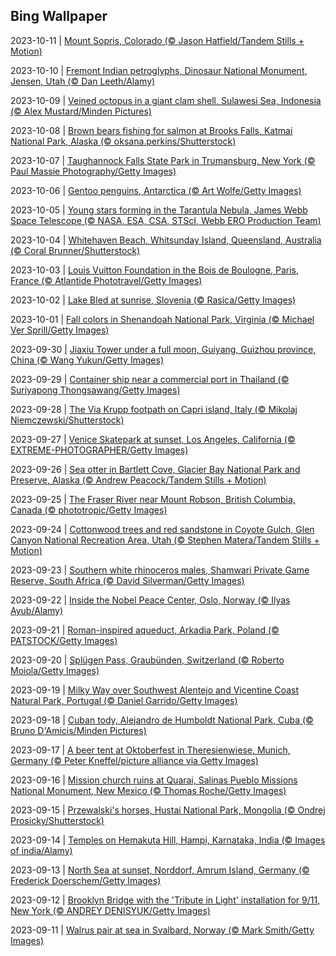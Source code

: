 ## Bing Wallpaper
2023-10-11 | [Mount Sopris, Colorado (© Jason Hatfield/Tandem Stills + Motion)](./wallpaper/2023-10-11.jpg) 

2023-10-10 | [Fremont Indian petroglyphs, Dinosaur National Monument, Jensen, Utah (© Dan Leeth/Alamy)](./wallpaper/2023-10-10.jpg) 

2023-10-09 | [Veined octopus in a giant clam shell, Sulawesi Sea, Indonesia (© Alex Mustard/Minden Pictures)](./wallpaper/2023-10-09.jpg) 

2023-10-08 | [Brown bears fishing for salmon at Brooks Falls, Katmai National Park, Alaska (© oksana.perkins/Shutterstock)](./wallpaper/2023-10-08.jpg) 

2023-10-07 | [Taughannock Falls State Park in Trumansburg, New York (© Paul Massie Photography/Getty Images)](./wallpaper/2023-10-07.jpg) 

2023-10-06 | [Gentoo penguins, Antarctica (© Art Wolfe/Getty Images)](./wallpaper/2023-10-06.jpg) 

2023-10-05 | [Young stars forming in the Tarantula Nebula, James Webb Space Telescope (© NASA, ESA, CSA, STScI, Webb ERO Production Team)](./wallpaper/2023-10-05.jpg) 

2023-10-04 | [Whitehaven Beach, Whitsunday Island, Queensland, Australia (© Coral Brunner/Shutterstock)](./wallpaper/2023-10-04.jpg) 

2023-10-03 | [Louis Vuitton Foundation in the Bois de Boulogne, Paris, France (© Atlantide Phototravel/Getty Images)](./wallpaper/2023-10-03.jpg) 

2023-10-02 | [Lake Bled at sunrise, Slovenia (© Rasica/Getty Images)](./wallpaper/2023-10-02.jpg) 

2023-10-01 | [Fall colors in Shenandoah National Park, Virginia (© Michael Ver Sprill/Getty Images)](./wallpaper/2023-10-01.jpg) 

2023-09-30 | [Jiaxiu Tower under a full moon, Guiyang, Guizhou province, China (© Wang Yukun/Getty Images)](./wallpaper/2023-09-30.jpg) 

2023-09-29 | [Container ship near a commercial port in Thailand (© Suriyapong Thongsawang/Getty Images)](./wallpaper/2023-09-29.jpg) 

2023-09-28 | [The Via Krupp footpath on Capri island, Italy (© Mikolaj Niemczewski/Shutterstock)](./wallpaper/2023-09-28.jpg) 

2023-09-27 | [Venice Skatepark at sunset, Los Angeles, California (© EXTREME-PHOTOGRAPHER/Getty Images)](./wallpaper/2023-09-27.jpg) 

2023-09-26 | [Sea otter in Bartlett Cove, Glacier Bay National Park and Preserve, Alaska (© Andrew Peacock/Tandem Stills + Motion)](./wallpaper/2023-09-26.jpg) 

2023-09-25 | [The Fraser River near Mount Robson, British Columbia, Canada (© phototropic/Getty Images)](./wallpaper/2023-09-25.jpg) 

2023-09-24 | [Cottonwood trees and red sandstone in Coyote Gulch, Glen Canyon National Recreation Area, Utah (© Stephen Matera/Tandem Stills + Motion)](./wallpaper/2023-09-24.jpg) 

2023-09-23 | [Southern white rhinoceros males, Shamwari Private Game Reserve, South Africa (© David Silverman/Getty Images)](./wallpaper/2023-09-23.jpg) 

2023-09-22 | [Inside the Nobel Peace Center, Oslo, Norway (© Ilyas Ayub/Alamy)](./wallpaper/2023-09-22.jpg) 

2023-09-21 | [Roman-inspired aqueduct, Arkadia Park, Poland (© PATSTOCK/Getty Images)](./wallpaper/2023-09-21.jpg) 

2023-09-20 | [Splügen Pass, Graubünden, Switzerland (© Roberto Moiola/Getty Images)](./wallpaper/2023-09-20.jpg) 

2023-09-19 | [Milky Way over Southwest Alentejo and Vicentine Coast Natural Park, Portugal (© Daniel Garrido/Getty Images)](./wallpaper/2023-09-19.jpg) 

2023-09-18 | [Cuban tody, Alejandro de Humboldt National Park, Cuba (© Bruno D'Amicis/Minden Pictures)](./wallpaper/2023-09-18.jpg) 

2023-09-17 | [A beer tent at Oktoberfest in Theresienwiese, Munich, Germany (© Peter Kneffel/picture alliance via Getty Images)](./wallpaper/2023-09-17.jpg) 

2023-09-16 | [Mission church ruins at Quarai, Salinas Pueblo Missions National Monument, New Mexico (© Thomas Roche/Getty Images)](./wallpaper/2023-09-16.jpg) 

2023-09-15 | [Przewalski's horses, Hustai National Park, Mongolia (© Ondrej Prosicky/Shutterstock)](./wallpaper/2023-09-15.jpg) 

2023-09-14 | [Temples on Hemakuta Hill, Hampi, Karnataka, India (© Images of india/Alamy)](./wallpaper/2023-09-14.jpg) 

2023-09-13 | [North Sea at sunset, Norddorf, Amrum Island, Germany (© Frederick Doerschem/Getty Images)](./wallpaper/2023-09-13.jpg) 

2023-09-12 | [Brooklyn Bridge with the 'Tribute in Light' installation for 9/11, New York (© ANDREY DENISYUK/Getty Images)](./wallpaper/2023-09-12.jpg) 

2023-09-11 | [Walrus pair at sea in Svalbard, Norway (© Mark Smith/Getty Images)](./wallpaper/2023-09-11.jpg) 

